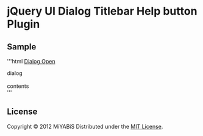 jQuery UI Dialog Titlebar Help button Plugin
======================

Sample
----------
'''html
    <html>
    <head>
    	<script type="text/javascript" src="http://code.jquery.com/jquery-1.7.2.min.js"></script>
    	<script type="text/javascript" src="http://code.jquery.com/ui/1.8.19/jquery-ui.min.js"></script>
    	<script type="text/javascript" src="../jquery.dialog.helpbutton.js"></script>
    	<script type="text/javascript">
    		$(function(){
    			$('#dialog1').dialog({
    				autoOpen: false,
    				modal: true,
    				resizable: false,
    				width: 200,
    				height: 200,
    				help: 'testHelp.html'
    			});
    			$('#dialogOpen1').click(function() {
    				$('#dialog1').dialog('open');
    			});
    		});
    	</script>
    	<link href="http://code.jquery.com/ui/1.8.19/themes/base/jquery-ui.css" rel="stylesheet"/>
    	<link href="../jquery.dialog.helpbutton.css" rel="stylesheet"/>
    </head>
    <body>
    	<a id="dialogOpen1" href="#">Dialog Open</a>
    	<div id="dialog1" title="Sample">
    		dialog<br/>
    		<br/>
    		contents
    	</div>
    </body>
    </html>
'''


License
----------
Copyright &copy; 2012 MiYABiS
Distributed under the [MIT License][mit].
 
[MIT]: http://www.opensource.org/licenses/mit-license.php
